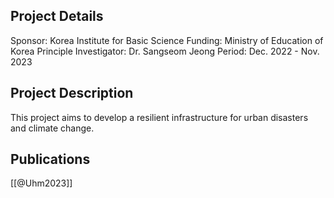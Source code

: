 ## Project Details
Sponsor: Korea Institute for Basic Science
Funding: Ministry of Education of Korea
Principle Investigator: Dr. Sangseom Jeong
Period: Dec. 2022 - Nov. 2023

## Project Description
This project aims to develop a resilient infrastructure for urban disasters and climate change.

## Publications
[[@Uhm2023]]